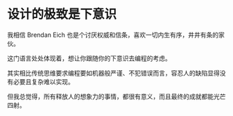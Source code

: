 # 设计的极致是下意识

我相信 Brendan Eich 也是个讨厌权威和信条，喜欢一切内生有序，井井有条的家伙。

这门语言处处体现着，想让你跟随你的下意识去编程的考虑。

其实相比传统思维要求编程要如机器般严谨、不犯错误而言，容忍人的缺陷显得没有必要且复杂难以实现。

但我总觉得，所有释放人的想象力的事情，都很有意义，而且最终的成就都能光芒四射。